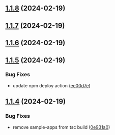 ## [1.1.8](https://github.com/ephrimlawrence/ananse/compare/v1.1.7...v1.1.8) (2024-02-19)



## [1.1.7](https://github.com/ephrimlawrence/ananse/compare/v1.1.6...v1.1.7) (2024-02-19)



## [1.1.6](https://github.com/ephrimlawrence/ananse/compare/v1.1.5...v1.1.6) (2024-02-19)



## [1.1.5](https://github.com/ephrimlawrence/ananse/compare/v1.1.4...v1.1.5) (2024-02-19)


### Bug Fixes

* update npm deploy action ([ec00d7e](https://github.com/ephrimlawrence/ananse/commit/ec00d7e932d54f56d59b58b1c14802e03a0c3e13))



## [1.1.4](https://github.com/ephrimlawrence/ananse/compare/v1.1.3...v1.1.4) (2024-02-19)


### Bug Fixes

* remove sample-apps from tsc build ([0e931a0](https://github.com/ephrimlawrence/ananse/commit/0e931a092e5a058c9abc45f40def2c851acfc31b))



